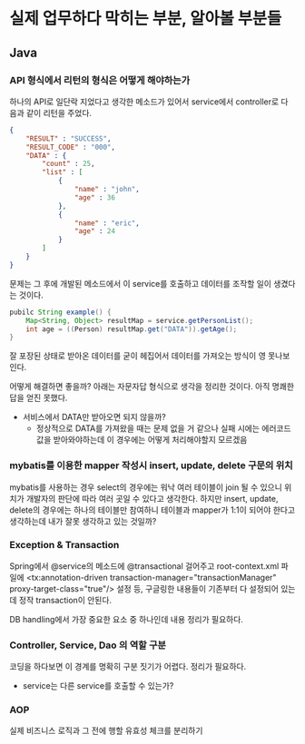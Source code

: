 # 실제 업무하다 막히는 부분, 알아볼 부분들

## Java

### API 형식에서 리턴의 형식은 어떻게 해야하는가

하나의 API로 일단락 지었다고 생각한 메소드가 있어서 service에서 controller로 다음과 같이 리턴을 주었다.

```json
{
	"RESULT" : "SUCCESS",
	"RESULT_CODE" : "000",
	"DATA" : {
		"count" : 25,
		"list" : [
			{
				"name" : "john",
				"age" : 36
			},
			{
				"name" : "eric",
				"age" : 24
			}
		]
	}
}

```

문제는 그 후에 개발된 메소드에서 이 service를 호출하고 데이터를 조작할 일이 생겼다는 것이다.

```Java
pubilc String example() {
	Map<String, Object> resultMap = service.getPersonList();
	int age = ((Person) resultMap.get("DATA")).getAge();
}
```

잘 포장된 상태로 받아온 데이터를 굳이 헤집어서 데이터를 가져오는 방식이 영 못나보인다.

어떻게 해결하면 좋을까? 아래는 자문자답 형식으로 생각을 정리한 것이다. 아직 명쾌한 답을 얻진 못했다.

* 서비스에서 DATA만 받아오면 되지 않을까?
	* 정상적으로 DATA를 가져왔을 때는 문제 없을 거 같으나 실패 시에는 에러코드 값을 받아와야하는데 이 경우에는 어떻게 처리해야할지 모르겠음

### mybatis를 이용한 mapper 작성시 insert, update, delete 구문의 위치

mybatis를 사용하는 경우 select의 경우에는 워낙 여러 테이블이 join 될 수 있으니 위치가 개발자의 판단에 따라 여러 곳일 수 있다고 생각한다. 하지만 insert, update, delete의 경우에는 하나의 테이블만 참여하니 테이블과 mapper가 1:1이 되어야 한다고 생각하는데 내가 잘못 생각하고 있는 것일까?


### Exception & Transaction

Spring에서 @service의 메소드에 @transactional 걸어주고 root-context.xml 파일에 <tx:annotation-driven transaction-manager="transactionManager" proxy-target-class="true"/> 설정 등, 구글링한 내용들이 기존부터 다 설정되어 있는데 정작 transaction이 안된다.

DB handling에서 가장 중요한 요소 중 하나인데 내용 정리가 필요하다.


### Controller, Service, Dao 의 역할 구분

코딩을 하다보면 이 경계를 명확히 구분 짓기가 어렵다. 정리가 필요하다.
* service는 다른 service를 호출할 수 있는가?



### AOP

실제 비즈니스 로직과 그 전에 행할 유효성 체크를 분리하기
